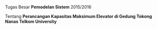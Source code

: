 
Tugas Besar <b>Pemodelan Sistem</b> 2015/2016 

Tentang <b>Perancangan Kapasitas Maksimum Elevator di Gedung Tokong Nanas Telkom University</b>
